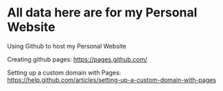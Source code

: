 All data here are for my Personal Website
===

Using Github to host my Personal Website

Creating github pages:                  https://pages.github.com/

Setting up a custom domain with Pages:  https://help.github.com/articles/setting-up-a-custom-domain-with-pages
